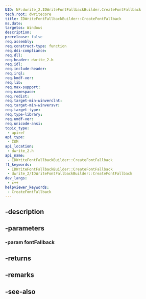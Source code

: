 ```yaml
---
UID: NF:dwrite_2.IDWriteFontFallbackBuilder.CreateFontFallback
tech.root: dwritecore
title: IDWriteFontFallbackBuilder::CreateFontFallback
ms.date: 
targetos: Windows
description: 
prerelease: false
req.assembly: 
req.construct-type: function
req.ddi-compliance: 
req.dll: 
req.header: dwrite_2.h
req.idl: 
req.include-header: 
req.irql: 
req.kmdf-ver: 
req.lib: 
req.max-support: 
req.namespace: 
req.redist: 
req.target-min-winverclnt: 
req.target-min-winversvr: 
req.target-type: 
req.type-library: 
req.umdf-ver: 
req.unicode-ansi: 
topic_type:
 - apiref
api_type:
 - COM
api_location:
 - dwrite_2.h
api_name:
 - IDWriteFontFallbackBuilder::CreateFontFallback
f1_keywords:
 - IDWriteFontFallbackBuilder::CreateFontFallback
 - dwrite_2/IDWriteFontFallbackBuilder::CreateFontFallback
dev_langs:
 - c++
helpviewer_keywords:
 - CreateFontFallback
---
```


## -description

## -parameters

### -param fontFallback

## -returns

## -remarks

## -see-also

